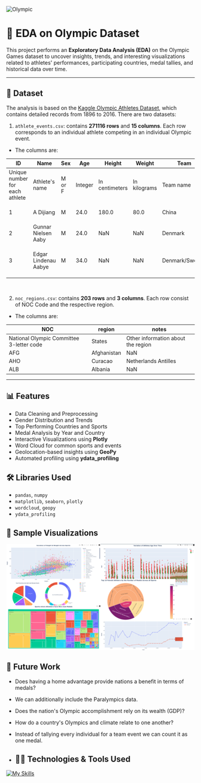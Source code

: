 ![Olympic](./Olympics.jpg)
# 🏅 EDA on Olympic Dataset

This project performs an **Exploratory Data Analysis (EDA)** on the Olympic Games dataset to uncover insights, trends, and interesting visualizations related to athletes' performances, participating countries, medal tallies, and historical data over time.

---

## 📂 Dataset

The analysis is based on the [Kaggle Olympic Athletes Dataset](https://www.kaggle.com/datasets/heesoo37/120-years-of-olympic-history-athletes-and-results), which contains detailed records from 1896 to 2016. There are two datasets:

1. `athlete_events.csv`: contains **271116 rows** and **15 columns**. Each row corresponds to an individual athlete competing in an individual Olympic event.
- The columns are:

|        ID         |        Name         |        Sex         |        Age         |        Height         |        Weight         |        Team         |        NOC         |        Games         |        Year         |        Season         |        City         |        Sport         |        Event         |        Medal         |
|-------------------|---------------------|--------------------|--------------------|-----------------------|-----------------------|---------------------|--------------------|----------------------|---------------------|-----------------------|---------------------|----------------------|----------------------|----------------------|
|Unique number for each athlete|Athlete's name|M or F|Integer|In centimeters|In kilograms|Team name|National Olympic Committee 3-letter code|Year and season|Integer|Summer or Winter|Host city|Sport|Event|Gold, Silver, Bronze, or NA| 
|1	|A Dijiang	|M	|24.0	|180.0	|80.0|	China	|CHN|	1992 |Summer	|1992	Summer	|Barcelona	|Basketball	|Basketball Men's Basketball	|NaN|
|2	|Gunnar Nielsen Aaby|	M	|24.0|	NaN	|NaN	|Denmark	|DEN	|1920| Summer	|1920	Summer	|Antwerpen	|Football	|Football Men's Football|	NaN|
|3	|Edgar Lindenau Aabye|	M	|34.0|	NaN|	NaN|	Denmark/Sweden|	DEN	|1900 |Summer|	1900	Summer|	Paris	|Tug-Of-War	|Tug-Of-War Men's Tug-Of-War|	Gold|

<br>

2. `noc_regions.csv`: contains **203 rows** and **3 columns**. Each row consist of NOC Code and the respective region.
- The columns are:
  
|NOC|region|notes|
|----|------|------|
|National Olympic Committee 3-letter code|States|Other information about the region|
|AFG	|Afghanistan	|NaN|
|AHO	|Curacao	|Netherlands Antilles|
|ALB|	Albania|	NaN|

---

## 📊 Features

- Data Cleaning and Preprocessing
- Gender Distribution and Trends
- Top Performing Countries and Sports
- Medal Analysis by Year and Country
- Interactive Visualizations using **Plotly**
- Word Cloud for common sports and events
- Geolocation-based insights using **GeoPy**
- Automated profiling using **ydata_profiling**

## 🛠️ Libraries Used

- `pandas`, `numpy`
- `matplotlib`, `seaborn`, `plotly`
- `wordcloud`, `geopy`
- `ydata_profiling`

## 📸 Sample Visualizations
![Visualization Graphs](./Visualization%20Graphs.png)

## 🔎 Future Work

- Does having a home advantage provide nations a benefit in terms of medals?
- We can additionally include the Paralympics data.
- Does the nation's Olympic accomplishment rely on its wealth (GDP)?
- How do a country's Olympics and climate relate to one another?
- Instead of tallying every individual for a team event we can count it as one medal.

- ## 🧑‍💻 Technologies & Tools Used

[![My Skills](https://skillicons.dev/icons?i=py,vscode)](https://skillicons.dev)
